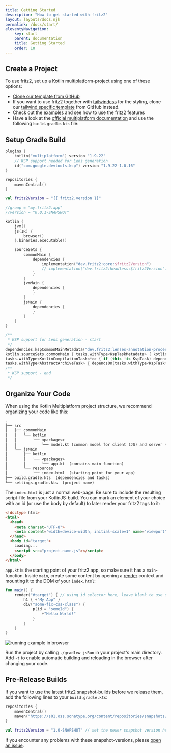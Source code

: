 ```yaml
---
title: Getting Started
description: "How to get started with fritz2"
layout: layouts/docs.njk
permalink: /docs/start/
eleventyNavigation:
    key: start
    parent: documentation
    title: Getting Started
    order: 10
---
```

## Create a Project

To use fritz2, set up a Kotlin multiplatform-project using one of these options:
* [Clone our template from GitHub](https://github.com/jwstegemann/fritz2-template)
* If you want to use fritz2 together with [tailwindcss](https://tailwindcss.com/) for the styling, clone
  our [tailwind specific template](https://github.com/jwstegemann/fritz2-tailwind-template) from GitHub instead.
* Check out the [examples](https://fritz2.dev/examples) and see how to use the fritz2 features
* Have a look at the [official multiplatform documentation](https://kotlinlang.org/docs/multiplatform-get-started.html)
  and use the following `build.gradle.kts` file:

## Setup Gradle Build

```kotlin
plugins {
    kotlin("multiplatform") version "1.9.22"
    // KSP support needed for Lens generation
    id("com.google.devtools.ksp") version "1.9.22-1.0.16"
}

repositories {
    mavenCentral()
}

val fritz2Version = "{{ fritz2.version }}"

//group = "my.fritz2.app"
//version = "0.0.1-SNAPSHOT"

kotlin {
    jvm()
    js(IR) {
        browser()
    }.binaries.executable()

    sourceSets {
        commonMain {
            dependencies {
                implementation("dev.fritz2:core:$fritz2Version")
                // implementation("dev.fritz2:headless:$fritz2Version") // optional headless comp
            }
        }
        jvmMain {
            dependencies {
            }
        }
        jsMain {
            dependencies {
            }
        }
    }
}

/**
 * KSP support for Lens generation - start
 */
dependencies.kspCommonMainMetadata("dev.fritz2:lenses-annotation-processor:$fritz2Version")
kotlin.sourceSets.commonMain { tasks.withType<KspTaskMetadata> { kotlin.srcDir(destinationDirectory) } }
tasks.withType<KotlinCompilationTask<*>> { if (this !is KspTask) dependsOn(tasks.withType<KspTask>()) }
tasks.withType<AbstractArchiveTask> { dependsOn(tasks.withType<KspTask>()) }
/**
 * KSP support - end
 */
```

## Organize Your Code

When using the Kotlin Multiplatform project structure, we recommend organizing your code like this:

```txt
.
├── src
│   ├── commonMain
│   │   └── kotlin
│   │       └── <packages>
│   │           └── model.kt (common model for client (JS) and server (JVM))
│   └── jsMain
│       ├── kotlin
│       │   └── <packages>
│       │       └── app.kt  (contains main function)
│       └── resources
│           └── index.html  (starting point for your app)
├── build.gradle.kts  (dependencies and tasks)
└── settings.gradle.kts  (project name)
```

The `index.html` is just a normal web-page. Be sure to include the resulting script-file from your KotlinJS-build.
You can mark an element of your choice with an id (or use the body by default) to later render your fritz2 tags to it:

```html
<!doctype html>
<html>
  <head>
    <meta charset="UTF-8">
    <meta content="width=device-width, initial-scale=1" name="viewport">
  </head>
  <body id="target">
    Loading...
    <script src="project-name.js"></script>
  </body>
</html>
```

`app.kt` is the starting point of your fritz2 app, so make sure it has a `main`-function.
Inside `main`, create some content by opening a
[render](https://www.fritz2.dev/api/core/dev.fritz2.core/render.html) context and
mounting it to the DOM of your `index.html`:

```kotlin
fun main() {
    render("#target") { // using id selector here, leave blank to use document.body by default
        h1 { +"My App" }
        div("some-fix-css-class") {
            p(id = "someId") {
                +"Hello World!"
            }
        }
    }
}
```
![running example in browser](/img/gettingstarted_inital.png)

Run the project by calling `./gradlew jsRun` in your project's main directory. Add `-t` to enable automatic
building and reloading in the browser after changing your code.

## Pre-Release Builds

If you want to use the latest fritz2 snapshot-builds before we release them, add the 
following lines to your `build.gradle.kts`:

```kotlin
repositories {
    mavenCentral()
    maven("https://s01.oss.sonatype.org/content/repositories/snapshots/") // new repository here
}

val fritz2Version = "1.0-SNAPSHOT" // set the newer snapshot version here
```

If you encounter any problems with these snapshot-versions, please
[open an issue](https://github.com/jwstegemann/fritz2/issues/new/choose).
